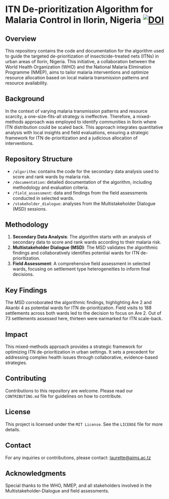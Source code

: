 # ITN De-prioritization Algorithm for Malaria Control in Ilorin, Nigeria  <a href="https://zenodo.org/doi/10.5281/zenodo.10854716"><img src="https://zenodo.org/badge/718266745.svg" alt="DOI"></a>
## Overview
This repository contains the code and documentation for the algorithm used to guide the targeted de-prioritization of insecticide-treated nets (ITNs) in urban areas of Ilorin, Nigeria. This initiative, a collaboration between the World Health Organization (WHO) and the National Malaria Elimination Programme (NMEP), aims to tailor malaria interventions and optimize resource allocation based on local malaria transmission patterns and resource availability.

## Background
In the context of varying malaria transmission patterns and resource scarcity, a one-size-fits-all strategy is ineffective. Therefore, a mixed-methods approach was employed to identify communities in Ilorin where ITN distribution could be scaled back. This approach integrates quantitative analysis with local insights and field evaluations, ensuring a strategic framework for ITN de-prioritization and a judicious allocation of interventions.

## Repository Structure
- `/algorithm`: contains the code for the secondary data analysis used to score and rank wards by malaria risk.
- `/documentation`: detailed documentation of the algorithm, including methodology and evaluation criteria.
- `/field_assessment`: data and findings from the field assessments conducted in selected wards.
- `/stakeholder_dialogue`: analyses from the Multistakeholder Dialogue (MSD) sessions.

## Methodology
1. **Secondary Data Analysis**: The algorithm starts with an analysis of secondary data to score and rank wards according to their malaria risk.
2. **Multistakeholder Dialogue (MSD)**: The MSD validates the algorithmic findings and collaboratively identifies potential wards for ITN de-prioritization.
3. **Field Assessment**: A comprehensive field assessment in selected wards, focusing on settlement type heterogeneities to inform final decisions.

## Key Findings
The MSD corroborated the algorithmic findings, highlighting Are 2 and Akanbi 4 as potential wards for ITN de-prioritization.
Field visits to 188 settlements across both wards led to the decision to focus on Are 2. Out of 73 settlements assessed here, thirteen were earmarked for ITN scale-back.

## Impact
This mixed-methods approach provides a strategic framework for optimizing ITN de-prioritization in urban settings. It sets a precedent for addressing complex health issues through collaborative, evidence-based strategies.

## Contributing
Contributions to this repository are welcome. Please read our `CONTRIBUTING.md` file for guidelines on how to contribute.

## License
This project is licensed under the `MIT License`. See the `LICENSE` file for more details.

## Contact
For any inquiries or contributions, please contact: laurette@aims.ac.tz

## Acknowledgments
Special thanks to the WHO, NMEP, and all stakeholders involved in the Multistakeholder-Dialogue and field assessments.

